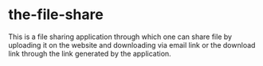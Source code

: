 # the-file-share
This is a file sharing application through which one can share file by uploading it on the website and downloading via email link or the download link through the link generated by the application.
            
